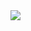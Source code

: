 <img src="https://github.com/heetsamber/Design-Patterns-in-Java/blob/main/Topics_/StructuralPatterns/Facade/structure.png">
